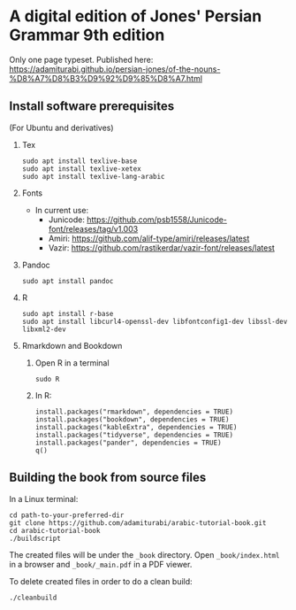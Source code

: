 # A digital edition of Jones' Persian Grammar 9th edition

Only one page typeset. Published here: https://adamiturabi.github.io/persian-jones/of-the-nouns-%D8%A7%D8%B3%D9%92%D9%85%D8%A7.html

## Install software prerequisites

(For Ubuntu and derivatives)

1. Tex
   ```
   sudo apt install texlive-base
   sudo apt install texlive-xetex
   sudo apt install texlive-lang-arabic
   
   ```
2. Fonts
   + In current use:
     + Junicode: https://github.com/psb1558/Junicode-font/releases/tag/v1.003
     + Amiri: https://github.com/alif-type/amiri/releases/latest
     + Vazir: https://github.com/rastikerdar/vazir-font/releases/latest

3. Pandoc
   ```
   sudo apt install pandoc
   ```
   
4. R
   ```
   sudo apt install r-base
   sudo apt install libcurl4-openssl-dev libfontconfig1-dev libssl-dev libxml2-dev
   ```

5. Rmarkdown and Bookdown
   1. Open R in a terminal
      ```
      sudo R
      ```
   2. In R:
      ```
      install.packages("rmarkdown", dependencies = TRUE)
      install.packages("bookdown", dependencies = TRUE)
      install.packages("kableExtra", dependencies = TRUE)
      install.packages("tidyverse", dependencies = TRUE)
      install.packages("pander", dependencies = TRUE)
      q()
      ```

## Building the book from source files

In a Linux terminal:

```
cd path-to-your-preferred-dir
git clone https://github.com/adamiturabi/arabic-tutorial-book.git
cd arabic-tutorial-book
./buildscript
```

The created files will be under the `_book` directory. Open `_book/index.html` in a browser and `_book/_main.pdf` in a PDF viewer.

To delete created files in order to do a clean build:

```
./cleanbuild
```

